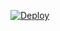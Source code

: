 
[![Deploy](https://www.herokucdn.com/deploy/button.svg)](https://www.heroku.com/deploy?template=https://github.com/SeriesZone101/jumjum)
